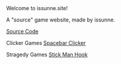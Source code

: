 <!DOCTYPE html>
 <html>
  



 <body>
 Welcome to issunne.site!
<p>A "source" game website, made by issunne.</p>
 <a href="https://github.com/issunnne/issunne.git">Source Code</a> 

 Clicker Games
<a href="spacebarclicker.html">Spacebar Clicker</a> 

Stragedy Games
<a href="stickmanhook.html">Stick Man Hook</a> 



 

  
 </body>
 </html>
